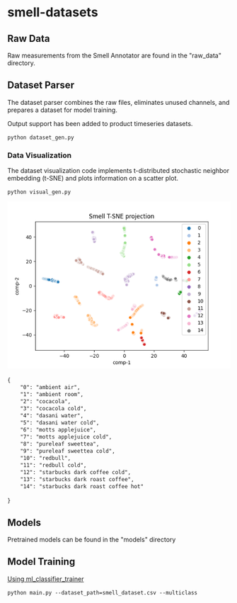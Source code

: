 # smell-datasets

## Raw Data
Raw measurements from the Smell Annotator are found in the "raw_data" directory.

## Dataset Parser
The dataset parser combines the raw files, eliminates unused channels, and prepares a dataset for model training.

Output support has been added to product timeseries datasets.
```
python dataset_gen.py 
```

### Data Visualization
The dataset visualization code implements t-distributed stochastic neighbor embedding (t-SNE) and plots information on a scatter plot.
```
python visual_gen.py 
```

![Data_Visualization](smell_dataset_viz.png)

```
{
    "0": "ambient air",
    "1": "ambient room",
    "2": "cocacola",
    "3": "cocacola cold",
    "4": "dasani water",
    "5": "dasani water cold",
    "6": "motts applejuice",
    "7": "motts applejuice cold",
    "8": "pureleaf sweettea",
    "9": "pureleaf sweettea cold",
    "10": "redbull",
    "11": "redbull cold",
    "12": "starbucks dark coffee cold",
    "13": "starbucks dark roast coffee",
    "14": "starbucks dark roast coffee hot"
    
}
```

## Models 
Pretrained models can be found in the "models" directory

## Model Training
[Using ml_classifier_trainer](https://github.com/innovationcore/ml_classifier_trainer)
```
python main.py --dataset_path=smell_dataset.csv --multiclass
```